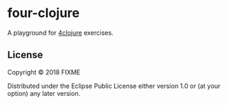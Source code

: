 # four-clojure

A playground for [4clojure](http://www.4clojure.com/) exercises.

## License

Copyright © 2018 FIXME

Distributed under the Eclipse Public License either version 1.0 or (at
your option) any later version.
